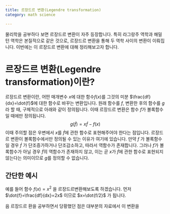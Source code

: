 ```yaml
---
title: 르장드르 변환(Legendre transformation)
category: math science

---
```


물리학을 공부하다 보면 르장드르 변환이 자주 등장합니다. 특히 라그랑주 역학과 해밀턴 역학은 본질적으로 같은 것으로, 르장드르 변환을 통해 두 역학 사이의 변환이 이뤄집니다. 이번에는 이 르장드르 변환에 대해 정리해보고자 합니다.

# 르장드르 변환(Legendre transformation)이란?

르장드르 변환이란, 어떤 매개변수 $x$에 대한 함수$f(x)$를 그것의 미분  $\frac{df}{dx}=\dot{f}$에 대한 함수로 바꾸는 변환입니다. 원래 함수를 $f$, 변환한 후의 함수를 $g$ 라 할 때, 구체적으로 아래와 같이 정의됩니다. 이때 르장드르 변환은 함수 $f$가 볼록함수일 때에만 정의됩니다.
$$
g(\dot{f})=x\dot{f}-f(x)
$$
이때 주의할 점은 우변에서 $x$를 $\dot{f}$에 관한 함수로 표현해주어야 한다는 점입니다. 르장드르 변환이 볼록함수에서만 정의될 수 있는 이유가 여기에 있습니다. 만약 $f$ 가 볼록함수일 경우 $\dot{f}$ 가 단조증가하거나 단조감소하고, 따라서 역함수가 존재합니다. 그러나 $f$가 볼록함수가 아닐 경우 $\dot{f}$의 역함수가 존재하지 않고, 이는 곧 $x$가 $\dot{f}$에 관한 함수로 표현되지 않는다는 의미이므로 $g$를 정의할 수 없습니다.

## 간단한 예시

예를 들어 함수 $f(x)=x^2$ 을 르장드르변환해보도록 하겠습니다. 먼저 $\dot{f}=\frac{df}{dx}=2x$ 이므로 $x=\dot{f/2}$ 가 됩니다. 

음 르장드르 환을 공부하면서 당황했던 점은 대부분의 자료에서 이 변환을
